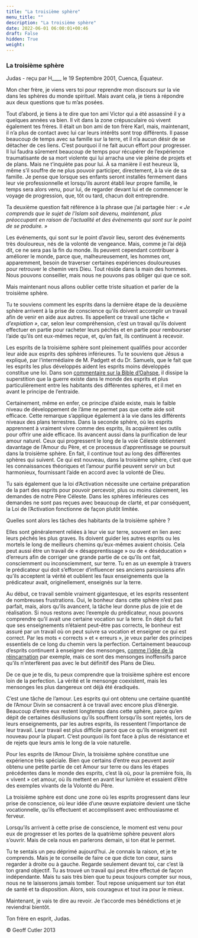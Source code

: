 ```yaml
---
title: "La troisième sphère"
menu_title: ""
description: "La troisième sphère"
date: 2022-06-01 06:00:01+00:46
draft: False
hidden: True
weight:
---
```

### La troisième sphère

Judas - reçu par H____ le 19 Septembre 2001, Cuenca, Équateur.

Mon cher frère, je viens vers toi pour reprendre mon discours sur la vie dans les sphères du monde spirituel. Mais avant cela, je tiens à répondre aux deux questions que tu m’as posées.

Tout d’abord, je tiens à te dire que ton ami Victor qui a été assassiné il y a quelques années va bien. Il vit dans la zone crépusculaire où vivent également tes frères. Il était un bon ami de ton frère Karl, mais, maintenant, il n’a plus de contact avec lui car leurs intérêts sont trop différents. Il passe beaucoup de temps avec sa famille sur la terre, et il n’a aucun désir de se détacher de ces liens. C’est pourquoi il ne fait aucun effort pour progresser. Il lui faudra sûrement beaucoup de temps pour récupérer de l’expérience traumatisante de sa mort violente qui lui arracha une vie pleine de projets et de plans. Mais ne t’inquiète pas pour lui. À sa manière il est heureux là, même s’il souffre de ne plus pouvoir participer, directement, à la vie de sa famille. Je pense que lorsque ses enfants seront installés fermement dans leur vie professionnelle et lorsqu’ils auront établi leur propre famille, le temps sera alors venu, pour lui, de regarder devant lui et de commencer le voyage de progression, que, tôt ou tard, chacun doit entreprendre.

Ta deuxième question fait référence à la phrase que j’ai partagée hier : *« Je comprends que le sujet de l’Islam soit devenu, maintenant, plus préoccupant  en raison de l’actualité et des événements qui sont sur le point de se produire. »*

Les événements, qui sont sur le point d’avoir lieu, seront des événements très douloureux, nés de la volonté de vengeance. Mais, comme je l’ai déjà dit, ce ne sera pas la fin du monde. Ils peuvent cependant contribuer à améliorer le monde, parce que, malheureusement, les hommes ont, apparemment, besoin de traverser certaines expériences douloureuses pour retrouver le chemin vers Dieu. Tout réside dans la main des hommes. Nous pouvons conseiller, mais nous ne pouvons pas obliger qui que ce soit.

Mais maintenant nous allons oublier cette triste situation et parler de la troisième sphère.

Tu te souviens comment les esprits dans la dernière étape de la deuxième sphère arrivent à la prise de conscience qu’ils doivent accomplir un travail afin de venir en aide aux autres. Ils appellent ce travail une tâche *« d’expiation »*, car, selon leur compréhension, c’est un travail qu’ils doivent effectuer en partie pour racheter leurs péchés et en partie pour rembourser l’aide qu’ils ont eux-mêmes reçue, et, qu’en fait, ils continuent à recevoir.

Les esprits de la troisième sphère sont pleinement qualifiés pour accorder leur aide aux esprits des sphères inférieures. Tu te souviens que Jésus a expliqué, par l’intermédiaire de M. Padgett et du Dr. Samuels, que le fait que les esprits les plus développés aident les esprits moins développés constitue une loi. Dans son [commentaire sur la Bible d’Oahspe](/fr-samuels-messages/fr-revelations/fr-rev-21-1955-10-17-samuels-jesus/), il dissipe la superstition que la guerre existe dans le monde des esprits et plus particulièrement entre les habitants des différentes sphères, et il met en avant le principe de l’entraide.

Certainement, même en enfer, ce principe d’aide existe, mais le faible niveau de développement de l’âme ne permet pas que cette aide soit efficace. Cette remarque s’applique également à la vie dans les différents niveaux des plans terrestres. Dans la seconde sphère, où les esprits apprennent à vraiment vivre comme des esprits, ils acquièrent les outils pour offrir une aide efficace. Ils avancent aussi dans la purification de leur amour naturel. Ceux qui progressent le long de la voie Céleste obtiennent davantage de l’Amour du Père, et ce processus d’apprentissage se poursuit dans la troisième sphère. En fait, il continue tout au long des différentes sphères qui suivent. Ce qui est nouveau, dans la troisième sphère, c’est que les connaissances théoriques et l’amour purifié peuvent servir un but harmonieux, fournissant l’aide en accord avec la volonté de Dieu.

Tu sais également que la loi d’Activation nécessite une certaine préparation de la part des esprits pour pouvoir percevoir, plus ou moins clairement, les demandes de notre Père Céleste. Dans les sphères inférieures ces demandes ne sont pas reçues avec beaucoup de clarté, et par conséquent, la Loi de l’Activation fonctionne de façon plutôt limitée.

Quelles sont  alors les tâches des habitants de la troisième sphère ?

Elles sont généralement reliées à leur vie sur terre, souvent en lien avec leurs péchés les plus graves. Ils doivent guider les autres esprits ou les mortels le long de meilleurs chemins qu’eux-mêmes avaient choisis. Cela peut aussi être un travail de « désapprentissage » ou de « déséducation » d’erreurs afin de corriger une grande partie de ce qu’ils ont fait, consciemment ou inconsciemment, sur terre. Tu en as un exemple à travers le prédicateur qui doit s’efforcer d’influencer ses anciens paroissiens afin qu’ils acceptent la vérité et oublient les faux enseignements que la prédicateur avait, originellement, enseignés sur la terre.

Au début, ce travail semble vraiment gigantesque, et les esprits ressentent de nombreuses frustrations. Oui, le bonheur dans cette sphère n’est pas parfait, mais, alors qu’ils avancent, la tâche leur donne plus de joie et de réalisation. Si nous restons avec l’exemple du prédicateur, nous pouvons comprendre qu’il avait une certaine vocation sur la terre. En dépit du fait que ses enseignements n’étaient peut-être pas corrects, le bonheur est assuré par un travail où on peut suivre sa vocation et enseigner ce qui est correct. Par les mots « corrects » et « erreurs », je veux parler des principes essentiels de ce long du chemin vers la perfection. Certainement beaucoup d’esprits continuent à enseigner des mensonges, [comme l’idée de la réincarnation](/fr-samuels-messages/fr-revelations/fr-rev-20-1955-3-10-samuels-jesus/) par exemple, mais ce sont des mensonges inoffensifs parce qu’ils n’interfèrent pas avec le but définitif des Plans de Dieu.

De ce que je te dis, tu peux comprendre que la troisième sphère est encore loin de la perfection. La vérité et le mensonge coexistent, mais les mensonges les plus dangereux ont  déjà été éradiqués.

C’est une tâche de l’amour. Les esprits qui ont obtenu une certaine quantité de l’Amour Divin se consacrent à ce travail avec encore plus d’énergie. Beaucoup d’entre eux restent longtemps dans cette sphère, parce qu’en dépit de certaines désillusions qu’ils souffrent lorsqu’ils sont rejetés, lors de leurs enseignements, par les autres esprits, ils ressentent l’importance de leur travail. Leur travail est plus difficile parce que ce qu’ils enseignent est nouveau pour la plupart. C’est pourquoi ils font face à plus de résistance et de rejets que leurs amis le long de la voie naturelle.

Pour les esprits de l’Amour Divin, la troisième sphère constitue une expérience très spéciale. Bien que certains d’entre eux peuvent avoir obtenu une petite partie de cet Amour sur terre ou dans les étapes précédentes dans le monde des esprits, c’est là où, pour la première fois, ils « vivent » cet amour, où ils mettent en avant leur lumière et essaient d’être des exemples vivants de la Volonté du Père.

La troisième sphère est donc une zone où les esprits progressent dans leur prise de conscience, où leur idée d’une œuvre expiatoire devient une tâche vocationnelle, qu’ils effectuent et accomplissent avec enthousiasme et ferveur.

Lorsqu’ils arrivent à cette prise de conscience, le moment est venu pour eux de progresser et les portes de la quatrième sphère peuvent alors s’ouvrir. Mais de cela nous en  parlerons demain, si ton état le permet.

Tu te sentais un peu déprimé aujourd’hui. Je connais la raison, et je te comprends. Mais je te conseille de faire ce que dicte ton cœur, sans regarder à droite ou à gauche. Regarde seulement devant toi, car c’est là ton grand objectif. Tu as trouvé un travail qui peut être effectué de façon indépendante. Mais tu sais très bien que tu peux toujours compter sur nous, nous ne te laisserons jamais tomber. Tout repose uniquement sur ton état de santé et ta disposition. Alors, sois courageux et tout ira pour le mieux.

Maintenant, je vais te dire au revoir. Je t’accorde mes bénédictions et je reviendrai bientôt.

Ton frère en esprit, Judas.

© Geoff Cutler 2013
